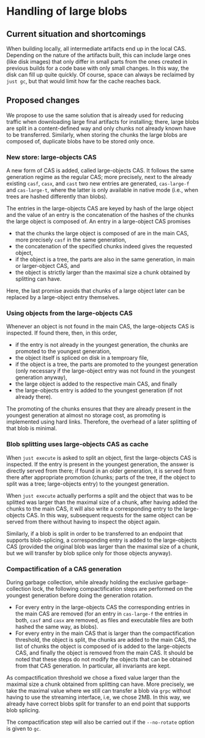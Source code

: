 # Handling of large blobs

## Current situation and shortcomings

When building locally, all intermediate artifacts end up in the
local CAS. Depending on the nature of the artifacts built, this
can include large ones (like disk images) that only differ in small
parts from the ones created in previous builds for a code base
with only small changes. In this way, the disk can fill up quite
quickly. Of course, space can always be reclaimed by `just gc`,
but that would limit how far the cache reaches back.

## Proposed changes

We propose to use the same solution that is already used for reducing
traffic when downloading large final artifacts for installing; there,
large blobs are split in a content-defined way and only chunks not
already known have to be transferred. Similarly, when storing the
chunks the large blobs are composed of, duplicate blobs have to be
stored only once.

### New store: large-objects CAS

A new form of CAS is added, called large-objects CAS. It follows
the same generation regime as the regular CAS; more precisely,
next to the already existing `casf`, `casx`, and `cast` two new
entries are generated, `cas-large-f` and `cas-large-t`, where the
latter is only available in native mode (i.e., when trees are hashed
differently than blobs).

The entries in the large-objects CAS are keyed by hash of the
large object and the value of an entry is the concatenation of the
hashes of the chunks the large object is composed of. An entry in
a large-object CAS promises
- that the chunks the large object is composed of are in the main
  CAS, more precisely `casf` in the same generation,
- the concatenation of the specified chunks indeed gives the
  requested object,
- if the object is a tree, the parts are also in the same generation,
  in main or larger-object CAS, and
- the object is strictly larger than the maximal size a chunk
  obtained by splitting can have.

Here, the last promise avoids that chunks of a large object later
can be replaced by a large-object entry themselves.

### Using objects from the large-objects CAS

Whenever an object is not found in the main CAS, the large-objects
CAS is inspected. If found there, then, in this order,
- if the entry is not already in the youngest generation, the chunks
  are promoted to the youngest generation,
- the object itself is spliced on disk in a temproary file,
- if the object is a tree, the parts are promoted to the youngest
  generation (only necessary if the large-object entry was not
  found in the youngest generation anyway),
- the large object is added to the respective main CAS, and finally
- the large-objects entry is added to the youngest generation (if
  not already there).

The promoting of the chunks ensures that they are already present
in the youngest generation at almost no storage cost, as promoting
is implemented using hard links. Therefore, the overhead of a later
splitting of that blob is minimal.

### Blob splitting uses large-objects CAS as cache

When `just execute` is asked to split an object, first the
large-objects CAS is inspected. If the entry is present in the
youngest generation, the answer is directly served from there;
if found in an older generation, it is served from there after
appropriate promotion (chunks; parts of the tree, if the object to
split was a tree; large-objects entry) to the youngest generation.

When `just execute` actually performs a split and the object that
was to be splitted was larger than the maximal size of a chunk,
after having added the chunks to the main CAS, it will also write
a corresponding entry to the large-objects CAS. In this way,
subsequent requests for the same object can be served from there
without having to inspect the object again.

Similarly, if a blob is split in order to be transferred to an
endpoint that supports blob-splicing, a corresponding entry is
added to the large-objects CAS (provided the original blob was
larger than the maximal size of a chunk, but we will transfer by
blob splice only for those objects anyway).

### Compactification of a CAS generation

During garbage collection, while already holding the exclusive
garbage-collection lock, the following compactification steps are
performed on the youngest generation before doing the generation
rotation.
- For every entry in the large-objects CAS the corresponding entries
  in the main CAS are removed (for an entry in `cas-large-f` the
  entries in both, `casf` and `casx` are removed, as files and
  executable files are both hashed the same way, as blobs).
- For every entry in the main CAS that is larger than the
  compactification threshold, the object is split, the chunks are
  added to the main CAS, the list of chunks the object is composed
  of is added to the large-objects CAS, and finally the object is
  removed from the main CAS.
It should be noted that these steps do not modify the objects
that can be obtained from that CAS generation. In particular, all
invariants are kept.

As compactification threshold we chose a fixed value larger than
the maximal size a chunk obtained from splitting can have. More
precisely, we take the maximal value where we still can transfer
a blob via `grpc` without having to use the streaming interface,
i.e, we chose 2MB. In this way, we already have correct blobs split
for transfer to an end point that supports blob splicing.

The compactification step will also be carried out if the `--no-rotate`
option is given to `gc`.
